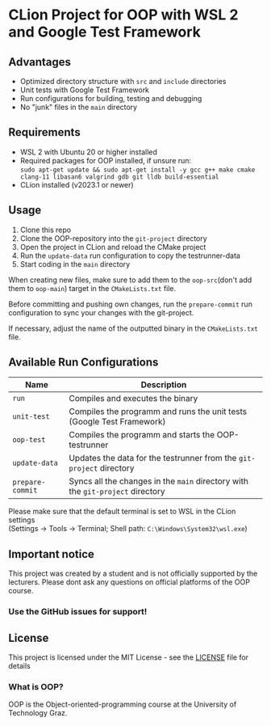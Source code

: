 # CLion Project for OOP with WSL 2 and Google Test Framework

## Advantages
- Optimized directory structure with ```src``` and ```include``` directories
- Unit tests with Google Test Framework
- Run configurations for building, testing and debugging
- No "junk" files in the ```main``` directory

## Requirements
- WSL 2 with Ubuntu 20 or higher installed
- Required packages for OOP installed, if unsure run:\
```sudo apt-get update && sudo apt-get install -y gcc g++ make cmake clang-11 libasan6 valgrind gdb git lldb build-essential```
- CLion installed (v2023.1 or newer)

## Usage
1) Clone this repo
2) Clone the OOP-repository into the ```git-project``` directory
3) Open the project in CLion and reload the CMake project
4) Run the ```update-data``` run configuration to copy the testrunner-data 
5) Start coding in the ```main``` directory

When creating new files, make sure to add them to the ```oop-src```(don't add them to ```oop-main```) target in the ```CMakeLists.txt``` file.
 
Before committing and pushing own changes, run the ```prepare-commit``` run configuration to sync your changes with the git-project.

If necessary, adjust the name of the outputted binary in the ```CMakeLists.txt``` file.

## Available Run Configurations

| Name              | Description                                                              |
|-------------------|--------------------------------------------------------------------------|
| ```run```         | Compiles and executes the binary                                         |
| ```unit-test```   | Compiles the programm and runs the unit tests (Google Test Framework)    |
| ```oop-test```    | Compiles the programm and starts the OOP-testrunner                      |
| ```update-data``` | Updates the data for the testrunner from the ```git-project``` directory |
| ```prepare-commit``` | Syncs all the changes in the ```main``` directory with the ```git-project``` directory       |

Please make sure that the default terminal is set to WSL in the CLion settings\
(Settings -> Tools -> Terminal; Shell path: ```C:\Windows\System32\wsl.exe```)

## Important notice
This project was created by a student and is not officially supported by the lecturers. 
Please dont ask any questions on official platforms of the OOP course.

### Use the GitHub issues for support!

## License

This project is licensed under the MIT License - see the [LICENSE](LICENSE) file for details

### What is OOP?

OOP is the Object-oriented-programming course at the University of Technology Graz.
